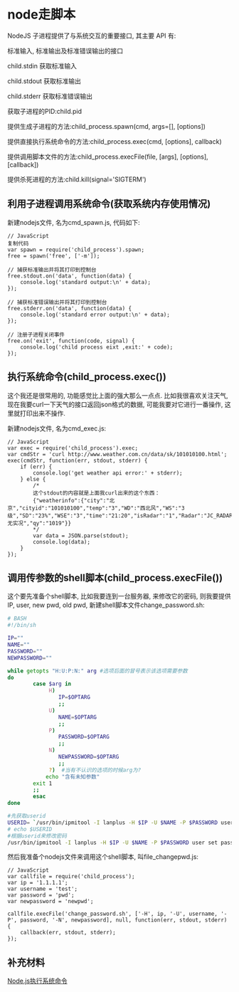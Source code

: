 <!--
Created: Sun Nov 17 2019 10:21:44 GMT+0800 (China Standard Time)
Modified: Sun Nov 17 2019 10:26:23 GMT+0800 (China Standard Time)
-->

# node走脚本

NodeJS 子进程提供了与系统交互的重要接口, 其主要 API 有: 

标准输入, 标准输出及标准错误输出的接口

child.stdin 获取标准输入

child.stdout 获取标准输出

child.stderr 获取标准错误输出

获取子进程的PID:child.pid

提供生成子进程的方法:child_process.spawn(cmd, args=[], [options])

提供直接执行系统命令的方法:child_process.exec(cmd, [options], callback)

提供调用脚本文件的方法:child_process.execFile(file, [args], [options], [callback])

提供杀死进程的方法:child.kill(signal='SIGTERM')

## 利用子进程调用系统命令(获取系统内存使用情况)

新建nodejs文件, 名为cmd_spawn.js, 代码如下:

``` JS
// JavaScript
复制代码
var spawn = require('child_process').spawn;
free = spawn('free', ['-m']);

// 捕获标准输出并将其打印到控制台 
free.stdout.on('data', function(data) {
    console.log('standard output:\n' + data);
});

// 捕获标准错误输出并将其打印到控制台 
free.stderr.on('data', function(data) {
    console.log('standard error output:\n' + data);
});

// 注册子进程关闭事件 
free.on('exit', function(code, signal) {
    console.log('child process eixt ,exit:' + code);
});
```

## 执行系统命令(child_process.exec())

这个我还是很常用的, 功能感觉比上面的强大那么一点点. 比如我很喜欢关注天气, 现在我要curl一下天气的接口返回json格式的数据, 可能我要对它进行一番操作, 这里就打印出来不操作.

新建nodejs文件, 名为cmd_exec.js:

``` JS
// JavaScript
var exec = require('child_process').exec;
var cmdStr = 'curl http://www.weather.com.cn/data/sk/101010100.html';
exec(cmdStr, function(err, stdout, stderr) {
    if (err) {
        console.log('get weather api error:' + stderr);
    } else {
        /*
        这个stdout的内容就是上面我curl出来的这个东西：
        {"weatherinfo":{"city":"北京","cityid":"101010100","temp":"3","WD":"西北风","WS":"3级","SD":"23%","WSE":"3","time":"21:20","isRadar":"1","Radar":"JC_RADAR_AZ9010_JB","njd":"暂无实况","qy":"1019"}}
        */
        var data = JSON.parse(stdout);
        console.log(data);
    }
});
```

 

## 调用传参数的shell脚本(child_process.execFile())

这个要先准备个shell脚本, 比如我要连到一台服务器, 来修改它的密码, 则我要提供IP, user, new pwd, old pwd, 新建shell脚本文件change_password.sh:

``` BASH
# BASH
#!/bin/sh

IP=""
NAME=""
PASSWORD=""
NEWPASSWORD=""

while getopts "H:U:P:N:" arg #选项后面的冒号表示该选项需要参数
do
        case $arg in
             H)
                IP=$OPTARG
                ;;
             U)
                NAME=$OPTARG
                ;;
             P)
                PASSWORD=$OPTARG
                ;;
             N)
                NEWPASSWORD=$OPTARG
                ;;
             ?)  #当有不认识的选项的时候arg为?
            echo "含有未知参数"
        exit 1
        ;;
        esac
done

#先获取userid
USERID= `/usr/bin/ipmitool -I lanplus -H $IP -U $NAME -P $PASSWORD user list | grep root | awk '{print $1}'` 
# echo $USERID
#根据userid来修改密码
/usr/bin/ipmitool -I lanplus -H $IP -U $NAME -P $PASSWORD user set password $USERID $NEWPASSWORD
```

然后我准备个nodejs文件来调用这个shell脚本, 叫file_changepwd.js:

``` JS
// JavaScript
var callfile = require('child_process');
var ip = '1.1.1.1';
var username = 'test';
var password = 'pwd';
var newpassword = 'newpwd';

callfile.execFile('change_password.sh', ['-H', ip, '-U', username, '-P', password, '-N', newpassword], null, function(err, stdout, stderr) {
    callback(err, stdout, stderr);
});
```

## 补充材料

[Node.js执行系统命令](https://juejin.im/post/5b07eb1c5188254e28710d80)

